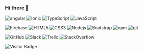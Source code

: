 ### Hi there 👋

![angular](https://img.shields.io/badge/-Angular-black?style=flat-square&logo=angular&logoColor=DD0031)
![Ionic](https://img.shields.io/badge/-Ionic-black?style=flat-square&logo=ionic)
![TypeScript](https://img.shields.io/badge/-TypeScript-black?style=flat-square&logo=typescript)
![JavaScript](https://img.shields.io/badge/-JavaScript-black?style=flat-square&logo=javascript)

![Firebase](https://img.shields.io/badge/-Firebase-000000?style=flat-square&logo=firebase)
![HTML5](https://img.shields.io/badge/-HTML5-black?style=flat-square&logo=html5&logoColor=E34F26)
![CSS3](https://img.shields.io/badge/-CSS3-black?style=flat-square&logo=css3&logoColor=1572B6)
![Nodejs](https://img.shields.io/badge/-Nodejs-black?style=flat-square&logo=Node.js)
![Bootstrap](https://img.shields.io/badge/-Bootstrap-black?style=flat-square&logo=bootstrap&logoColor=563D7C)
![npm](https://img.shields.io/badge/-npm-black?style=flat-square&logo=npm)
![git](https://img.shields.io/badge/-Git-black?style=flat-square&logo=git)

![GitHub](https://img.shields.io/badge/-GitHub-black?style=flat-square&logo=github)
![Slack](https://img.shields.io/badge/-Slack-black?style=flat-square&logo=slack&logoColor=4A154B)
![Trello](https://img.shields.io/badge/-Trello-black?style=flat-square&logo=trello&logoColor=0052CC)
![StackOverflow](https://img.shields.io/badge/-StackOverflow-black?style=flat-square&logo=stackoverflow&logoColor=F58025)



![Visitor Badge](https://visitor-badge.laobi.icu/badge?page_id=iknowkis.iknowkis)
<!--
**iknowkis/iknowkis** is a ✨ _special_ ✨ repository because its `README.md` (this file) appears on your GitHub profile.

Here are some ideas to get you started:

- 🔭 I’m currently working on ...
- 🌱 I’m currently learning ...
- 👯 I’m looking to collaborate on ...
- 🤔 I’m looking for help with ...
- 💬 Ask me about ...
- 📫 How to reach me: ...
- 😄 Pronouns: ...
- ⚡ Fun fact: ...
-->
